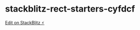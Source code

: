 # stackblitz-rect-starters-cyfdcf

[Edit on StackBlitz ⚡️](https://stackblitz.com/edit/stackblitz-starters-cyfdcf)